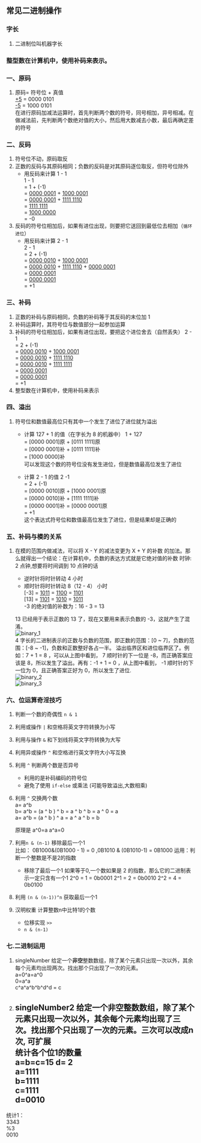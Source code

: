 ## 常见二进制操作

### 字长
1. 二进制位叫机器字长

### 整型数在计算机中，使用补码来表示。

### 一、原码
1. 原码= 符号位 + 真值  
    [+5](原码) = 0000 0101  
    [-5](原码) = 1000 0101  
    在进行原码加减法运算时，首先判断两个数的符号，同号相加，异号相减。在做减法前，先判断两个数绝对值的大小，然后用大数减去小数，最后再确定差的符号

### 二、反码
1. 符号位不动，原码取反
2. 正数的反码与其原码相同；负数的反码是对其原码逐位取反，但符号位除外
    - 用反码来计算 1 - 1  
    1 - 1   
    = 1 + (-1)   
    = [0000 0001](原) + [1000 0001](原)   
    = [0000 0001](反) + [1111 1110](反)     
    = [1111 1111](反)   
    = [1000 0000](原)  
    = -0  
3. 反码的符号位相加后，如果有进位出现，则要把它送回到最低位去相加（`循环进位`）
    - 用反码来计算 2 - 1   
    2 - 1  
    = 2 + (-1)  
    = [0000 0010](原) + [1000 0001](原)  
    = [0000 0010](反) + [1111 1110](反) + [0000 0001](循环进位)  
    = [0000 0001](反)  
    = [0000 0001](原)  
    = +1  

### 三、补码
1. 正数的补码与原码相同，负数的补码等于其反码的末位加 1
2. 补码运算时，其符号位与数值部分一起参加运算
3. 补码的符号位相加后，如果有进位出现，要把这个进位舍去（自然丢失）
    2 - 1  
    = 2 + (-1)  
    = [0000 0010](原) + [1000 0001](原)   
    = [0000 0010](反) + [1111 1110](反)  
    = [0000 0010](补) + [1111 1111](补)  
    = [0000 0001](补)  
    = [0000 0001](原)  
    = +1  
4. 整型数在计算机中，使用补码来表示

### 四、溢出
1. 符号位和数值最高位只有其中一个发生了进位了进位就为溢出
    - 计算 127 + 1 的值（在字长为 8 的机器中）
    1 + 127  
    = [0000 0001]原 + [0111 1111]原  
    = [0000 0001]补 + [0111 1111]补  
    = [1000 0000]补  
    可以发现这个数的符号位没有发生进位，但是数值最高位发生了进位

    - 计算 2 - 1 的值
    2 -1  
    = 2 + (-1)  
    = [0000 0010]原 + [1000 0001]原  
    = [0000 0010]补 + [1111 1111]补  
    = [0000 0001]补 = [0000 0001]原  
    = +1  
    这个表达式符号位和数值最高位发生了进位，但是结果却是正确的

### 五、补码与模的关系
1. 在模的范围内做减法，可以将 X - Y 的减法变更为 X + Y 的补数 的加法。那么就得出一个结论：在计算机中，负数的表达方式就是它绝对值的补数
    时钟: 2 点钟,想要将时间调到 10 点钟的话
    - 逆时针将时针转动 4 小时
    - 顺时针将时针转动 8（12 - 4） 小时  
    [-3] = [1011](原) = [1100](反) = [1101](补)  
    [13] = [1101](原) = [1010](反) = [1011](补)   
    -3 的绝对值的补数为：16 - 3 = 13

    13 已经用于表示正数的 13 了，现在又要用来表示负数的 -3，这就产生了混淆。  
    ![binary_1](./binary_1.webp)  
    4 字长的二进制表示的正数与负数的范围，即正数的范围：[0 ~ 7]，负数的范围：[-8 ~ -1]，负数和正数整好各占一半。
    溢出临界区和进位临界区了。例如：7 + 1 = 8 ，可以从上图中看到， 7 顺时针的下一位是 -8，而正确答案应该是 8，所以发生了溢出。再有：-1 + 1 = 0 ，从上图中看到， -1 顺时针的下一位为 0，且正确答案正好为 0，所以发生了进位.  
    ![binary_2](./binary_2.webp)  
    ![binary_3](./binary_3.webp)  

### 六、位运算奇淫技巧
1. 判断一个数的奇偶性 `n & 1`
2. 利用或操作 `|` 和空格将英文字符转换为小写
3. 利用与操作 `&` 和下划线将英文字符转换为大写
4. 利用异或操作 `^` 和空格进行英文字符大小写互换
5. 利用 `^` 判断两个数是否异号
    - 利用的是补码编码的符号位
    - 避免了使用 `if-else` 或乘法 (可能导致溢出,大数相乘)
6. 利用 `^` 交换两个数   
    a= a^b  
    b= a^b = (a ^ b ) ^ b = a ^ b ^ b = a ^ 0 = a  
    a= a^b = (a ^ b ) ^ a = a ^ a ^ b = b  
  
    原理是 a^0=a a^a=0  

7. 利用`n & (n-1)` 移除最后一个1   
    比如： 0B1000&(0B1000 - 1) = 0 ,0B1010 & (0B1010-1) = 0B1000
    运用：判断一个整数是不是2的指数   
    - 移除了最后一个1 如果等于0,一个数如果是 2 的指数，那么它的二进制表示一定只含有一个1
      2^0 = 1 = 0b0001
      2^1 = 2 = 0b0010
      2^2 = 4 = 0b0100
8. 利用 `(n & (n-1))^n` 获取最后一个1
9. 汉明权重 计算整数n中比特1的个数
    - 位移实现 `>>`
    - `n & (n-1)`

### 七.二进制运用
1. singleNumber 给定一个**非空**整数数组，除了某个元素只出现一次以外，其余每个元素均出现两次。找出那个只出现了一次的元素。  
   a=0^a=a^0  
   0=a^a  
   c^a^a^b^b^d^d = c  

2. singleNumber2  给定一个**非空**整数数组，除了某个元素只出现一次以外，其余每个元素均出现了三次。找出那个只出现了一次的元素。三次可以改成n次,    可扩展     
   统计各个位1的数量    
    a=b=c=15 d= 2  
    a=1111  
    b=1111  
    c=1111  
    d=0010  
    ------  
统计1：       
      3343  
%3     
      0010  


